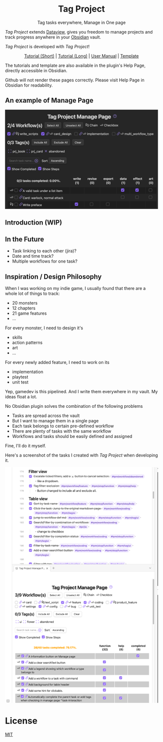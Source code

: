 <h1 align="center">Tag Project</h1>
<p align="center">Tag tasks everywhere, Manage in One page</p>

*Tag Project* extends [Dataview](https://github.com/blacksmithgu/obsidian-dataview), gives you freedom to manage
projects and track progress anywhere in your [Obsidian](https://obsidian.md/) vault.

*Tag Project* is developed with *Tag Project*!


<p align="center"><a href="/docs/tutorial-short.md">Tutorial (Short)</a> | <a href="/docs/tutorial-long.md">Tutorial (Long)</a> | <a href="/docs/user_manual.md">User Manual</a> | <a href="/docs/template.md">Template</a></p>

The tutorials and template are also available in the plugin's Help Page, directly accessible in Obsidian.

Github will not render these pages correctly. Please visit Help Page in Obsidian for readability.

## An example of Manage Page

![Alt text](docs/manage-page-example.png)

## Introduction (WIP)

<!-- ### Installation

1. In Obsidian, open Settings > Community plugins > Browse.
1. Search for "Tag Project" by Odaimoko.
1. Select Install. -->

## In the Future

- Task linking to each other (jira)?
- Date and time track?
- Multiple workflows for one task?

## Inspiration / Design Philosophy

When I was working on my indie game, I usually found that there are a whole lot of things to track:

- 20 monsters
- 12 chapters
- 21 game features
- ...

For every monster, I need to design it's

- skills
- action patterns
- art
- ...

For every newly added feature, I need to work on its

- implementation
- playtest
- unit test

Yep, gamedev is this pipelined.
And I write them everywhere in my vault. My ideas float a lot.

No Obsidian plugin solves the combination of the following problems

- Tasks are spread across the vault
- But I want to manage them in a single page
- Each task belongs to certain pre-defined workflow
- There are plenty of tasks with the same workflow
- Workflows and tasks should be easily defined and assigned

Fine, I'll do it myself.

Here's a screenshot of the tasks I created with *Tag Project* when developing it.

![Tag Project Development](docs/image.png)

# License

[MIT](LICENSE)